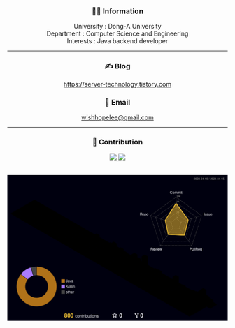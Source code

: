 <div align="center">

### 💁🏻 Information
University : Dong-A University
<br>
Department : Computer Science and Engineering
<br>
Interests : Java backend developer
___

### ✍️ Blog
https://server-technology.tistory.com

### 📧 Email  
wishhopelee@gmail.com

___
### 🎯 Contribution
<a href="s">
  <img src="https://github-readme-stats.vercel.app/api?username=w1shope&theme=tokyonight&show_icons=true" />
</a>
<a href="s">
  <img src="https://github-readme-stats.vercel.app/api/top-langs/?username=w1shope&exclude_repo=w1shope&theme=tokyonight" />
</a>
<div>
<br>

<div>
  
![](./profile-3d-contrib/profile-night-rainbow.svg)
</div>

</div>
